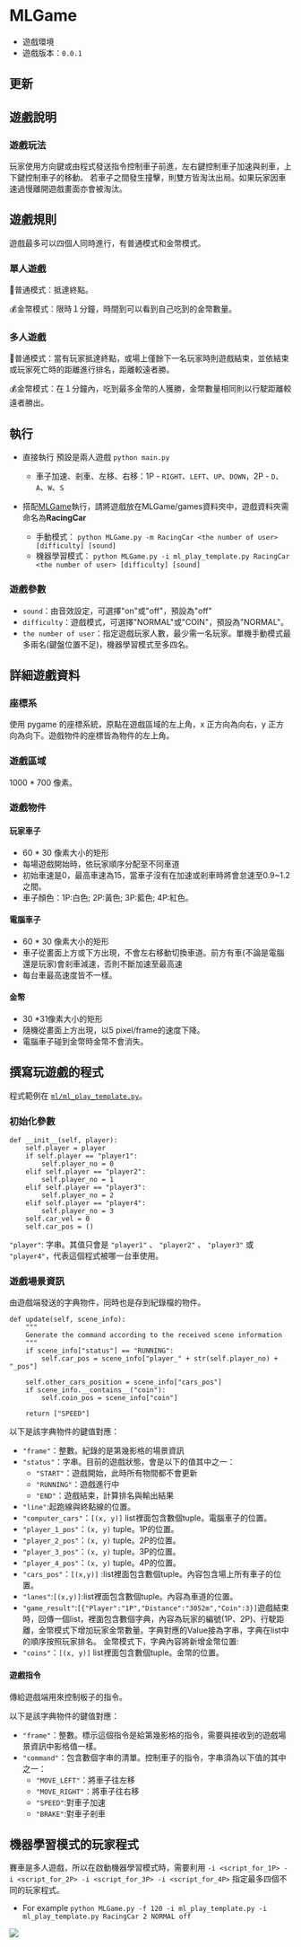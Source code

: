 # MLGame

* 遊戲環境
* 遊戲版本：`0.0.1`

## 更新

## 遊戲說明




### 遊戲玩法

玩家使用方向鍵或由程式發送指令控制車子前進，左右鍵控制車子加速與剎車，上下鍵控制車子的移動。
若車子之間發生撞擊，則雙方皆淘汰出局。如果玩家因車速過慢離開遊戲畫面亦會被淘汰。

## 遊戲規則

遊戲最多可以四個人同時進行，有普通模式和金幣模式。

### 單人遊戲

🚗普通模式：抵達終點。

💰金幣模式：限時１分鐘，時間到可以看到自己吃到的金幣數量。

### 多人遊戲

🚗普通模式：當有玩家抵達終點，或場上僅餘下一名玩家時則遊戲結束，並依結束或玩家死亡時的距離進行排名，距離較遠者勝。

💰金幣模式：在１分鐘內，吃到最多金幣的人獲勝，金幣數量相同則以行駛距離較遠者勝出。


## 執行
* 直接執行 預設是兩人遊戲
`python main.py`
    * 車子加速、剎車、左移、右移：1P - `RIGHT`、`LEFT`、`UP`、`DOWN`，2P - `D`、`A`、`W`、`S`
    

* 搭配[MLGame](https://github.com/LanKuDot/MLGame)執行，請將遊戲放在MLGame/games資料夾中，遊戲資料夾需命名為**RacingCar**
    * 手動模式：
`python MLGame.py -m RacingCar <the number of user> [difficulty] [sound]`
    * 機器學習模式：
`python MLGame.py -i ml_play_template.py RacingCar <the number of user> [difficulty] [sound]`

### 遊戲參數

* `sound`：由音效設定，可選擇"on"或"off"，預設為"off"
* `difficulty`：遊戲模式，可選擇"NORMAL"或"COIN"，預設為"NORMAL"。
* `the number of user`：指定遊戲玩家人數，最少需一名玩家。單機手動模式最多兩名(鍵盤位置不足)，機器學習模式至多四名。

## 詳細遊戲資料

### 座標系

使用 pygame 的座標系統，原點在遊戲區域的左上角，x 正方向為向右，y 正方向為向下。遊戲物件的座標皆為物件的左上角。

### 遊戲區域

1000 \* 700 像素。

### 遊戲物件

#### 玩家車子

* 60 \* 30 像素大小的矩形
* 每場遊戲開始時，依玩家順序分配至不同車道
* 初始車速是0，最高車速為15，當車子沒有在加速或剎車時將會怠速至0.9~1.2之間。
* 車子顏色：1P:白色; 2P:黃色; 3P:藍色; 4P:紅色。

#### 電腦車子

* 60 \* 30 像素大小的矩形
* 車子從畫面上方或下方出現，不會左右移動切換車道。前方有車(不論是電腦還是玩家)會剎車減速，否則不斷加速至最高速
* 每台車最高速度皆不一樣。


#### 金幣
* 30 \*31像素大小的矩形
* 隨機從畫面上方出現，以5 pixel/frame的速度下降。
* 電腦車子碰到金幣時金幣不會消失。

## 撰寫玩遊戲的程式

程式範例在 [`ml/ml_play_template.py`](https://github.com/yen900611/RacingCar/blob/master/ml/ml_play_template.py)。


### 初始化參數
```python=2
def __init__(self, player):
    self.player = player
    if self.player == "player1":
        self.player_no = 0
    elif self.player == "player2":
        self.player_no = 1
    elif self.player == "player3":
        self.player_no = 2
    elif self.player == "player4":
        self.player_no = 3
    self.car_vel = 0
    self.car_pos = ()
```
`"player"`: 字串。其值只會是 `"player1"` 、 `"player2"` 、 `"player3"` 或 `"player4"`，代表這個程式被哪一台車使用。


### 遊戲場景資訊

由遊戲端發送的字典物件，同時也是存到紀錄檔的物件。
```python=17
def update(self, scene_info):
    """
    Generate the command according to the received scene information
    """
    if scene_info["status"] == "RUNNING":
        self.car_pos = scene_info["player_" + str(self.player_no) + "_pos"]

    self.other_cars_position = scene_info["cars_pos"]
    if scene_info.__contains__("coin"):
        self.coin_pos = scene_info["coin"]

    return ["SPEED"]

```
以下是該字典物件的鍵值對應：

* `"frame"`：整數。紀錄的是第幾影格的場景資訊
* `"status"`：字串。目前的遊戲狀態，會是以下的值其中之一：
    * `"START"`：遊戲開始，此時所有物間都不會更新
    * `"RUNNING"`：遊戲進行中
    * `"END"`：遊戲結束，計算排名與輸出結果
* `"line"`:起跑線與終點線的位置。
* `"computer_cars"`：`[(x, y)]` list裡面包含數個tuple。電腦車子的位置。
* `"player_1_pos"`：`(x, y)` tuple。1P的位置。
* `"player_2_pos"`：`(x, y)` tuple。2P的位置。
* `"player_3_pos"`：`(x, y)` tuple。3P的位置。
* `"player_4_pos"`：`(x, y)` tuple。4P的位置。
* `"cars_pos"`：`[(x,y)]` :list裡面包含數個tuple。內容包含場上所有車子的位置。
* `"lanes"`:`[(x,y)]`:list裡面包含數個tuple。內容為車道的位置。
* `"game_result"`:`[{"Player":"1P","Distance":"3052m","Coin":3}]`遊戲結束時，回傳一個list，裡面包含數個字典，內容為玩家的編號(1P、2P)、行駛距離，金幣模式下增加玩家金幣數量。字典對應的Value接為字串，字典在list中的順序按照玩家排名。
金幣模式下，字典內容將新增金幣位置:
* `"coins"`：`[(x, y)]` list裡面包含數個tuple。金幣的位置。

#### 遊戲指令

傳給遊戲端用來控制板子的指令。

以下是該字典物件的鍵值對應：

* `"frame"`：整數。標示這個指令是給第幾影格的指令，需要與接收到的遊戲場景資訊中影格值一樣。
* `"command"`：包含數個字串的清單。控制車子的指令，字串須為以下值的其中之一：
    * `"MOVE_LEFT"`：將車子往左移
    * `"MOVE_RIGHT"`：將車子往右移
    * `"SPEED"`:對車子加速
    * `"BRAKE"`:對車子剎車

## 機器學習模式的玩家程式

賽車是多人遊戲，所以在啟動機器學習模式時，需要利用 `-i <script_for_1P> -i <script_for_2P> -i <script_for_3P> -i <script_for_4P>` 指定最多四個不同的玩家程式。
* For example
`python MLGame.py -f 120 -i ml_play_template.py -i ml_play_template.py RacingCar 2 NORMAL off`

![](https://i.imgur.com/ubPC8Fp.jpg)
